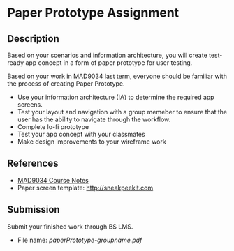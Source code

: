 # Paper Prototype Assignment

## Description

Based on your scenarios and information architecture, you will create test-ready app concept in a form of paper prototype for user testing.

Based on your work in MAD9034 last term, everyone should be familiar with the process of creating Paper Prototype.

- Use your information architecture (IA) to determine the required app screens. 
- Test your layout and navigation with a group memeber to ensure that the user has the ability to navigate through the workflow.
- Complete lo-fi prototype
- Test your app concept with your classmates 
- Make design improvements to your wireframe work

## References

- [MAD9034 Course Notes](https://drive.google.com/drive/folders/1NIPEEpSmhYMkEWt5WsQyFekJgUcB-2-y?usp=sharing)
- Paper screen template: <http://sneakpeekit.com>

## Submission

Submit your finished work through BS LMS.
- File name: _paperPrototype-groupname.pdf_ 
